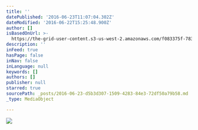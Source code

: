 ```yaml
---
title: ''
datePublished: '2016-06-23T11:07:04.302Z'
dateModified: '2016-06-22T15:25:48.900Z'
author: []
isBasedOnUrl: >-
  https://the-grid-user-content.s3-us-west-2.amazonaws.com/f083375f-783b-4d3c-941c-21043ab02f30.jpg
description: ''
inFeed: true
hasPage: false
inNav: false
inLanguage: null
keywords: []
authors: []
publisher: null
starred: true
sourcePath: _posts/2016-06-23-d5b3d307-1509-4283-84e3-72df50a79b58.md
_type: MediaObject

---
```

![](https://the-grid-user-content.s3-us-west-2.amazonaws.com/f083375f-783b-4d3c-941c-21043ab02f30.jpg)
